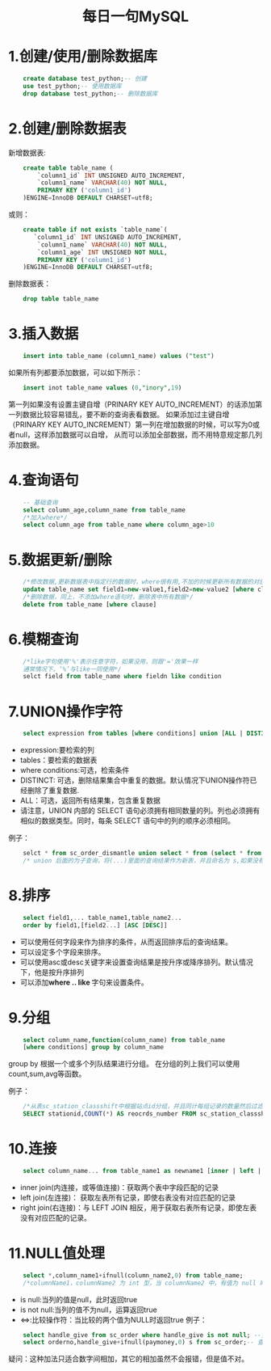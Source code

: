 <h1 align="center">每日一句MySQL</h1>

# 1.创建/使用/删除数据库

```sql
    create database test_python;-- 创建
    use test_python;-- 使用数据库
    drop database test_python;-- 删除数据库
```

# 2.创建/删除数据表
新增数据表:

```sql
    create table table_name (
        `column1_id` INT UNSIGNED AUTO_INCREMENT,
        `column1_name` VARCHAR(40) NOT NULL,
        PRIMARY KEY ('column1_id')
    )ENGINE=InnoDB DEFAULT CHARSET=utf8;
```
或则：

```sql
    create table if not exists `table_name`(
       `column1_id` INT UNSIGNED AUTO_INCREMENT,
        `column1_name` VARCHAR(40) NOT NULL,
        `column1_age` INT UNSIGNED NOT NULL,
        PRIMARY KEY ('column1_id')
    )ENGINE=InnoDB DEFAULT CHARSET=utf8; 
```
删除数据表：

```sql
    drop table table_name
```

# 3.插入数据

```sql
    insert into table_name (column1_name) values ("test")
```
如果所有列都要添加数据，可以如下所示：

```sql
    insert inot table_name values (0,"inory",19)
```
第一列如果没有设置主键自增（PRINARY KEY AUTO_INCREMENT）的话添加第一列数据比较容易错乱，要不断的查询表看数据。
如果添加过主键自增（PRINARY KEY AUTO_INCREMENT）第一列在增加数据的时候，可以写为0或者null，这样添加数据可以自增， 从而可以添加全部数据，而不用特意规定那几列添加数据。

# 4.查询语句

```sql
    -- 基础查询
    select column_age,column_name from table_name
    /*加入where*/
    select column_age from table_name where column_age>10
```

# 5.数据更新/删除

```sql
    /*修改数据,更新数据表中指定行的数据时，where很有用,不加的时候更新所有数据的对应字段*/
    update table_name set field1=new-value1,field2=new-value2 [where clause]
    /*删除数据，同上，不添加where语句时，删除表中所有数据*/
    delete from table_name [where clause]
```

# 6.模糊查询

```sql
    /*like字句使用'%'表示任意字符，如果没用，则跟'='效果一样
    通常情况下，‘%’与like一同使用*/
    selct field from table_name where fieldn like condition
```

# 7.UNION操作字符

```sql
    select expression from tables [where conditions] union [ALL | DISTINCT] select expression from tables [where conditions]
```
- expression:要检索的列
- tables：要检索的数据表
- where conditions:可选，检索条件
- DISTINCT: 可选，删除结果集合中重复的数据。默认情况下UNION操作符已经删除了重复数据.
- ALL：可选，返回所有结果集，包含重复数据
- 请注意，UNION 内部的 SELECT 语句必须拥有相同数量的列。列也必须拥有相似的数据类型。同时，每条 SELECT 语句中的列的顺序必须相同。

例子：
```sql
    selct * from sc_order_dismantle union select * from (select * from sc_order_merge) s;
    /* union 后面的为子查询，将(...)里面的查询结果作为新表，并且命名为 s,如果没有重命名，则前面一个将会找不到表而报错*/
```

# 8.排序
```sql
    select field1,... table_name1,table_name2...
    order by field1,[field2...] [ASC [DESC]]
```
- 可以使用任何字段来作为排序的条件，从而返回排序后的查询结果。
- 可以设定多个字段来排序。
- 可以使用asc或desc关键字来设置查询结果是按升序或降序排列。默认情况下，他是按升序排列
- 可以添加<strong>where .. like </strong>字句来设置条件。

# 9.分组
```sql
    select column_name,function(column_name) from table_name
    [where conditions] group by column_name
```
group by 根据一个或多个列队结果进行分组。
在分组的列上我们可以使用count,sum,avg等函数。

例子：
```sql
    /*从表sc_station_classshift中根据站点id分组，并且同计每组记录的数量然后过滤出数量大于6条的分组*/
    SELECT stationid,COUNT(*) AS reocrds_number FROM sc_station_classshift GROUP BY stationid HAVING reocrds_number>6
```

# 10.连接
```sql
    select column_name... from table_name1 as newname1 [inner | left | right] join table_name2 as newname2 on [conditions] 
```
- inner join(内连接，或等值连接)：获取两个表中字段匹配的记录
- left join(左连接)： 获取左表所有记录，即使右表没有对应匹配的记录
- right join(右连接)：与 LEFT JOIN 相反，用于获取右表所有记录，即使左表没有对应匹配的记录。

# 11.NULL值处理
```sql
    select *,column_name1+ifnull(column_name2,0) from table_name;
    /*columnName1，columnName2 为 int 型，当 columnName2 中，有值为 null 时，columnName1+columnName2=null， ifnull(columnName2,0) 把 columnName2 中 null 值转为 0。*/
```
- is null:当列的值是null，此时返回true
- is not null:当列的值不为null，运算返回true
- <=>:比较操作符：当比较的两个值为NULL时返回true
例子：
```sql
    select handle_give from sc_order where handle_give is not null; --查询handle_give列不为空的数据，如果使用 handel_give != null的话是不会生效的
    select orderno,handle_give+ifnull(paymoney,0) s from sc_order;-- 查询orderno,并且将hande_give与paymoney列的值相加作为新的列s输出
```
疑问：这种加法只适合数字间相加，其它的相加虽然不会报错，但是值不对。